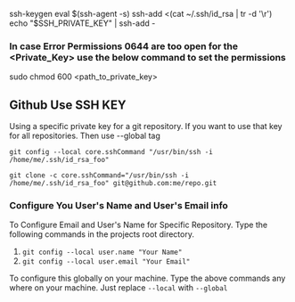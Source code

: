 ssh-keygen
eval $(ssh-agent -s)
ssh-add <(cat ~/.ssh/id_rsa | tr -d '\r')
echo "$SSH_PRIVATE_KEY" | ssh-add -


### In case Error Permissions 0644 are too open for the <Private_Key> use the below command to set the permissions
sudo chmod 600 <path_to_private_key>


## Github Use SSH KEY
Using a specific private key for a git repository. If you want to use that key for all repositories. Then use --global tag
```
git config --local core.sshCommand "/usr/bin/ssh -i /home/me/.ssh/id_rsa_foo"
```

```
git clone -c core.sshCommand="/usr/bin/ssh -i /home/me/.ssh/id_rsa_foo" git@github.com:me/repo.git
```

### Configure You User's Name and User's Email info
To Configure Email and User's Name for Specific Repository. Type the following commands in the projects root directory.
1. `git config --local user.name "Your Name"`
2. `git config --local user.email "Your Email"`

To configure this globally on your machine. Type the above commands any where on your machine. Just replace `--local` with `--global`
